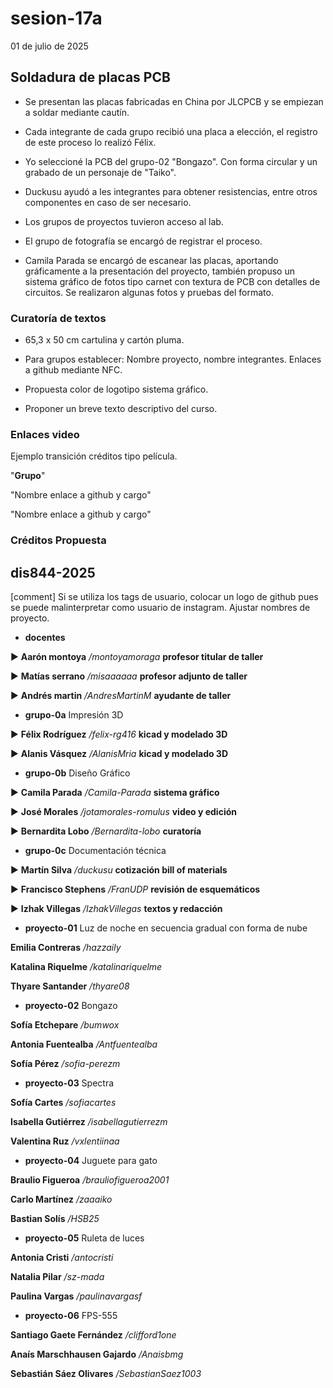 # sesion-17a

01 de julio de 2025

## Soldadura de placas PCB

- Se presentan las placas fabricadas en China por JLCPCB y se empiezan a soldar mediante cautín.

- Cada integrante de cada grupo recibió una placa a elección, el registro de este proceso lo realizó Félix.

- Yo seleccioné la PCB del grupo-02 "Bongazo". Con forma circular y un grabado de un personaje de "Taiko".

- Duckusu ayudó a les integrantes para obtener resistencias, entre otros componentes en caso de ser necesario.

- Los grupos de proyectos tuvieron acceso al lab.

- El grupo de fotografía se encargó de registrar el proceso.

- Camila Parada se encargó de escanear las placas, aportando gráficamente a la presentación del proyecto, también propuso un sistema gráfico de fotos tipo carnet con textura de PCB con detalles de circuitos. Se realizaron algunas fotos y pruebas del formato.

### Curatoría de textos

- 65,3 x 50 cm cartulina y cartón pluma.

- Para grupos establecer: Nombre proyecto, nombre integrantes. Enlaces a github mediante NFC.

- Propuesta color de logotipo sistema gráfico.

- Proponer un breve texto descriptivo del curso.

### Enlaces video

Ejemplo transición créditos tipo película.

"**Grupo**"

"Nombre enlace a github y cargo"

"Nombre enlace a github y cargo"

### Créditos Propuesta

dis844-2025
---
[comment] Si se utiliza los tags de usuario, colocar un logo de github pues se puede malinterpretar como usuario de instagram. Ajustar nombres de proyecto.

- **docentes**

► **Aarón montoya** */montoyamoraga* **profesor titular de taller**

► **Matías serrano** */misaaaaaa* **profesor adjunto de taller**

► **Andrés martin** */AndresMartinM* **ayudante de taller**

- **grupo-0a** Impresión 3D

► **Félix Rodríguez** */felix-rg416* **kicad y modelado 3D**

► **Alanis Vásquez** */AlanisMria* **kicad y modelado 3D**

- **grupo-0b** Diseño Gráfico

► **Camila Parada** */Camila-Parada* **sistema gráfico**

► **José Morales** */jotamorales-romulus* **video y edición**

► **Bernardita Lobo** */Bernardita-lobo* **curatoría**

- **grupo-0c** Documentación técnica

► **Martín Silva** */duckusu* **cotización bill of materials**

► **Francisco Stephens** */FranUDP* **revisión de esquemáticos**

► **Izhak Villegas** */IzhakVillegas* **textos y redacción**

- **proyecto-01** Luz de noche en secuencia gradual con forma de nube

**Emilia Contreras** */hazzaily*

**Katalina Riquelme** */katalinariquelme*

**Thyare Santander** */thyare08*

- **proyecto-02** Bongazo

**Sofía Etchepare** */bumwox*

**Antonia Fuentealba** */Antfuentealba*

**Sofía Pérez** */sofia-perezm*

- **proyecto-03** Spectra

**Sofía Cartes** */sofiacartes*

**Isabella Gutiérrez** */isabellagutierrezm*

**Valentina Ruz** */vxlentiinaa*

- **proyecto-04** Juguete para gato

**Braulio Figueroa** */brauliofigueroa2001*

**Carlo Martínez** */zaaaiko*

**Bastian Solís** */HSB25*

- **proyecto-05** Ruleta de luces

**Antonia Cristi** */antocristi*

**Natalia Pilar** */sz-mada*

**Paulina Vargas** */paulinavargasf*

- **proyecto-06** FPS-555

**Santiago Gaete Fernández** */clifford1one*

**Anaís Marschhausen Gajardo** */Anaisbmg*

**Sebastián Sáez Olivares** */SebastianSaez1003*
